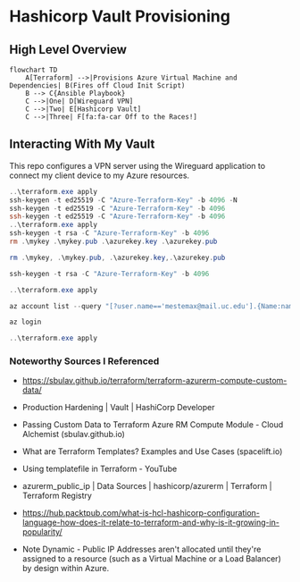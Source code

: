 # Hashicorp Vault Provisioning

## High Level Overview

```mermaid
flowchart TD
    A[Terraform] -->|Provisions Azure Virtual Machine and Dependencies| B(Fires off Cloud Init Script)
    B --> C{Ansible Playbook}
    C -->|One| D[Wireguard VPN]
    C -->|Two| E[Hashicorp Vault]
    C -->|Three| F[fa:fa-car Off to the Races!]
```

## Interacting With My Vault

This repo configures a VPN server using the Wireguard application to connect my client device to my Azure resources.

```powershell
..\terraform.exe apply
ssh-keygen -t ed25519 -C "Azure-Terraform-Key" -b 4096 -N
ssh-keygen -t ed25519 -C "Azure-Terraform-Key" -b 4096
ssh-keygen -t ed25519 -C "Azure-Terraform-Key" -b 4096
..\terraform.exe apply
ssh-keygen -t rsa -C "Azure-Terraform-Key" -b 4096
rm .\mykey .\mykey.pub .\azurekey.key .\azurekey.pub

rm .\mykey, .\mykey.pub, .\azurekey.key,.\azurekey.pub

ssh-keygen -t rsa -C "Azure-Terraform-Key" -b 4096

..\terraform.exe apply

az account list --query "[?user.name=='mestemax@mail.uc.edu'].{Name:name, ID:id, Default:isDefault}" --output Table

az login

..\terraform.exe apply
```

### Noteworthy Sources I Referenced

- https://sbulav.github.io/terraform/terraform-azurerm-compute-custom-data/
- Production Hardening | Vault | HashiCorp Developer


- Passing Custom Data to Terraform Azure RM Compute Module - Cloud Alchemist (sbulav.github.io)
- What are Terraform Templates? Examples and Use Cases (spacelift.io)
- Using templatefile in Terraform - YouTube
- azurerm_public_ip | Data Sources | hashicorp/azurerm | Terraform | Terraform Registry
- https://hub.packtpub.com/what-is-hcl-hashicorp-configuration-language-how-does-it-relate-to-terraform-and-why-is-it-growing-in-popularity/

- Note Dynamic - Public IP Addresses aren't allocated until they're assigned to a resource (such as a Virtual Machine or a Load Balancer) by design within Azure.



